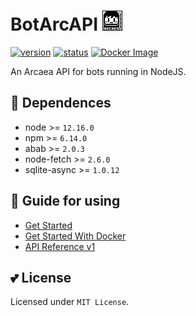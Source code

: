 # BotArcAPI [![image](image/arcaeabots_32x32.png)](#)

[![version](https://img.shields.io/static/v1?label=api-ver&message=v1&color=green)](#)
[![status](https://img.shields.io/static/v1?label=status&message=develop&color=red)](#)
[![Docker Image](https://github.com/TheSnowfield/BotArcAPI/workflows/Docker%20Compose/badge.svg)](#)

An Arcaea API for bots running in NodeJS.  

## 🤔 Dependences
- node >= `12.16.0`
- npm >= `6.14.0`
- abab >= `2.0.3`
- node-fetch >= `2.6.0`
- sqlite-async >= `1.0.12`

## 🌈 Guide for using
- [Get Started](../../wiki/Get-Started)
- [Get Started With Docker](../../wiki/Get-Started-With-Docker)
- [API Reference v1](../../wiki/API-Reference-v1)

## 💕 License
Licensed under `MIT License`.
